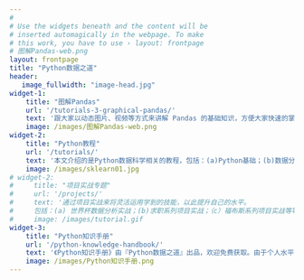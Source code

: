 ```yaml
---
#
# Use the widgets beneath and the content will be
# inserted automagically in the webpage. To make
# this work, you have to use › layout: frontpage
# 图解Pandas-web.png
layout: frontpage
title: "Python数据之道"
header:
   image_fullwidth: "image-head.jpg"
widget-1:
    title: "图解Pandas"
    url: '/tutorials-3-graphical-pandas/'
    text: '跟大家以动态图片、视频等方式来讲解 Pandas 的基础知识，方便大家快速的掌握这些知识，相信《图解Pandas》会给大家带来一些不一样的视角。'
    image: /images/图解Pandas-web.png
widget-2:
    title: "Python教程"
    url: '/tutorials/'
    text: '本文介绍的是Python数据科学相关的教程，包括：(a)Python基础；(b)数据分析：Numpy & Pandas进阶; (c)数据可视化：Matplotlib; (4)机器学习等'
    image: /images/sklearn01.jpg
# widget-2:
#     title: "项目实战专题"
#     url: '/projects/'
#     text: '通过项目实战来将灵活运用学到的技能，以此提升自己的水平。
#     包括：(a) 世界杯数据分析实战；(b)求职系列项目实战；（c）福布斯系列项目实战等等'
#     image: /images/tutorial.gif
widget-3:
    title: "Python知识手册"
    url: '/python-knowledge-handbook/'
    text: '《Python知识手册》由『Python数据之道』出品，欢迎免费获取。由于个人水平有限，手册中内容难免有不准确的地方，欢迎通过公众号联系我。'
    image: /images/Python知识手册.png
---
```


